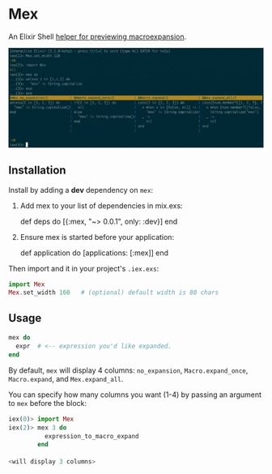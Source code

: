 # Mex

An Elixir Shell [helper for previewing macroexpansion](blog.maketogether.com/elixir/).

![Screenshot](screen.png)


## Installation

Install by adding a **dev** dependency on `mex`:

  1. Add mex to your list of dependencies in mix.exs:

        def deps do
          [{:mex, "~> 0.0.1", only: :dev}]
        end

  2. Ensure mex is started before your application:

        def application do
          [applications: [:mex]]
        end

Then import and it in your project's `.iex.exs`:

```elixir
import Mex
Mex.set_width 160   # (optional) default width is 80 chars
```


## Usage

```elixir
mex do
  expr  # <-- expression you'd like expanded.
end
```

By default, `mex` will display 4 columns: `no_expansion`,
`Macro.expand_once`, `Macro.expand`, and `Mex.expand_all`.

You can specify how many columns you want (1-4) by passing
an argument to `mex` before the block:

```elixir
iex(0)> import Mex
iex(2)> mex 3 do
          expression_to_macro_expand
        end
 
<will display 3 columns>
```
